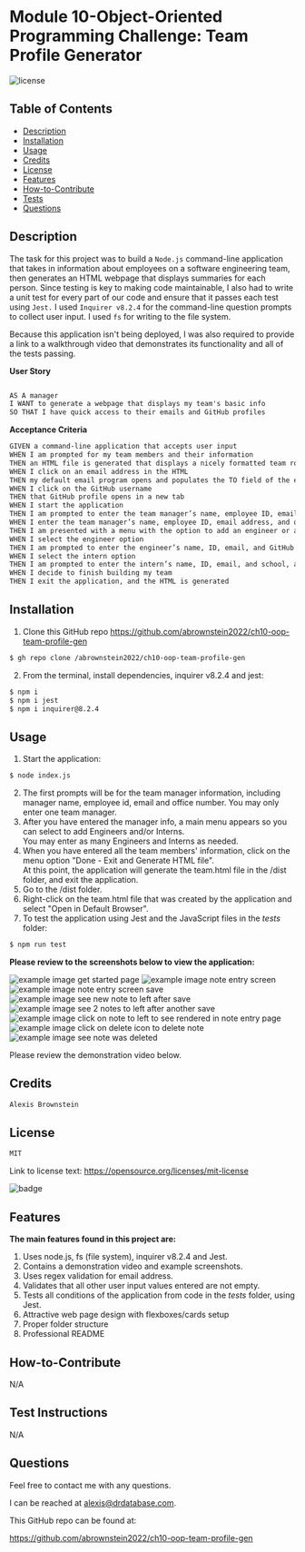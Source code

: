 # Module 10-Object-Oriented Programming Challenge: Team Profile Generator
![license](https://img.shields.io/badge/license-MIT-black)
## Table of Contents

- [Description](#description)
- [Installation](#installation)
- [Usage](#usage)
- [Credits](#credits)
- [License](#license)
- [Features](#features)
- [How-to-Contribute](#how-to-contribute)
- [Tests](#test-instructions)
- [Questions](#questions)

## Description
The task for this project was to build a `Node.js` command-line application that takes in information about employees on a software engineering team, then generates an HTML webpage that displays summaries for each person. Since testing is key to making code maintainable, I also had to write a unit test for every part of our code and ensure that it passes each test using `Jest.` I used `Inquirer v8.2.4` for the command-line question prompts to collect user input.  I used `fs` for writing to the file system.

Because this application isn't being deployed, I was also required to provide a link to a walkthrough video that demonstrates its functionality and all of the tests passing. 


**User Story**

```md

AS A manager
I WANT to generate a webpage that displays my team's basic info
SO THAT I have quick access to their emails and GitHub profiles

```

**Acceptance Criteria**

```md
GIVEN a command-line application that accepts user input
WHEN I am prompted for my team members and their information
THEN an HTML file is generated that displays a nicely formatted team roster based on user input
WHEN I click on an email address in the HTML
THEN my default email program opens and populates the TO field of the email with the address
WHEN I click on the GitHub username
THEN that GitHub profile opens in a new tab
WHEN I start the application
THEN I am prompted to enter the team manager’s name, employee ID, email address, and office number
WHEN I enter the team manager’s name, employee ID, email address, and office number
THEN I am presented with a menu with the option to add an engineer or an intern or to finish building my team
WHEN I select the engineer option
THEN I am prompted to enter the engineer’s name, ID, email, and GitHub username, and I am taken back to the menu
WHEN I select the intern option
THEN I am prompted to enter the intern’s name, ID, email, and school, and I am taken back to the menu
WHEN I decide to finish building my team
THEN I exit the application, and the HTML is generated

```

## Installation
1. Clone this GitHub repo https://github.com/abrownstein2022/ch10-oop-team-profile-gen
<!-- Check out the gh cli tool from github -->
```bash
$ gh repo clone /abrownstein2022/ch10-oop-team-profile-gen
```
2. From the terminal, install dependencies, inquirer v8.2.4 and jest:

```bash
$ npm i
$ npm i jest
$ npm i inquirer@8.2.4
```

## Usage

1. Start the application:
```bash
$ node index.js
```
2. The first prompts will be for the team manager information, including manager name, employee id, email and 
office number.  You may only enter one team manager.
3. After you have entered the manager info, a main menu appears so you can select to add Engineers and/or Interns.  
You may enter as many Engineers and Interns as needed.
4. When you have entered all the team members' information, click on the menu option "Done - Exit and Generate HTML file".  
At this point, the application will generate the team.html file in the /dist folder, and exit the application.
5. Go to the /dist folder.
6. Right-click on the team.html file that was created by the application and select "Open in Default Browser". 
7. To test the application using Jest and the JavaScript files in the _tests_ folder:
```bash
$ npm run test 
```

**Please review to the screenshots below to view the application:**

![example image get started page](./assets/images/ch11-express-screen1-get-started-pg.jpg)
![example image note entry screen](./assets/images/ch11-express-screen2-note-entry-screen.jpg)
![example image note entry screen save](./assets/images/ch11-express-screen3-note-entry-screen-save.jpg)
![example image see new note to left after save](./assets/images/ch11-express-screen4-note-to-left-after-save.jpg)
![example image see 2 notes to left after another save](./assets/images/ch11-express-screen5-notes-to-left-after-save.jpg)
![example image click on note to left to see rendered in note entry page](./assets/images/ch11-express-screen6-click-on-note-to-left-to-see-on-right.jpg)
![example image click on delete icon to delete note](./assets/images/ch11-express-screen7-click-on-delete.jpg)
![example image see note was deleted](./assets/images/ch11-express-screen8-after-delete.jpg)

Please review the demonstration video below.



## Credits

```md
Alexis Brownstein
```

## License

 ```md
 MIT 
```

Link to license text:
https://opensource.org/licenses/mit-license


![badge](https://img.shields.io/badge/license-mit-black)


## Features

<!-- 
# h1
###### h6
**bold**
*italic*
_underline_

| key | value |
|-|-|
| name | 'bob' |


- list
- items

1. numberd
1. list
1. all ones - auttomatic numbering
Feattures for *future* development
 -->
**The main features found in this project are:**<br>
1. Uses node.js, fs (file system), inquirer v8.2.4 and Jest.
1. Contains a demonstration video and example screenshots.
1. Uses regex validation for email address.
1. Validates that all other user input values entered are not empty.
1. Tests all conditions of the application from code in the _tests_ folder, using Jest.
1. Attractive web page design with flexboxes/cards setup
1. Proper folder structure 
1. Professional README

## How-to-Contribute

N/A

## Test Instructions

N/A

## Questions

Feel free to contact me with any questions.

I can be reached at alexis@drdatabase.com.

This GitHub repo can be found at:
  
https://github.com/abrownstein2022/ch10-oop-team-profile-gen
 


